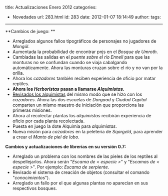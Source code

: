 title: Actualizaciones Enero 2012
categories:
  - Novedades
url: 283.html
id: 283
date: 2012-01-07 18:14:49
author:
tags:
---
**Cambios de juego:  **

*   Arreglados algunos fallos tipográficos de personajes no jugadores de _Mongûl_.    
*   Aumentada la probabilidad de encontrar pnjs en el _Bosque de Umroth_.
*   Cambiadas las salidas en el _puente sobre el río Ennell_ para que las monturas no se confundan cuando se viaja cabalgando automáticamente. Ahora las monturas cruzan sobre el río y no van por la orilla.
*   Ahora los _cazadores_ también reciben experiencia de oficio por matar reptiles.
*   **Ahora los _Herboristas_ pasan a llamarse _Alquimistas_.**
*   [Revisados los alquimistas](http://www.ciudadcapital.net/archivo/revisado-el-oficio-de-alquimistas/) del mismo modo que se hizo con los _cazadores_. Ahora las dos escuelas de _Dargaad_ y _Ciudad Capital_ comparten un mismo maestro de iniciación que proporciona las primeras misiones.
*   Ahora al recolectar plantas los _alquimistas_ recibirán experiencia de oficio por cada planta recolectada.
*   Puesta en juego la dote Alquimia para _alquimistas_.    
*   Nueva misión para _cazadores_ en la peletería de _Sqargeld_, para aprender a crear el _Manto de piel de lobo_.

**Cambios y actualizaciones de librerías en su versión 0.7:**  

*   Arreglado un problema con los nombres de las pieles de los reptiles al despellejarlos. Ahora serán "_Escama de < especie >_" y "_Escamas de < especie >_". Por ejemplo: _Escama de serpiente_.
*   Revisado el sistema de creación de objetos (consultar el comando "_conocimientos_").
*   Arreglado un fallo por el que algunas plantas no aparecían en sus respectivos bosques.